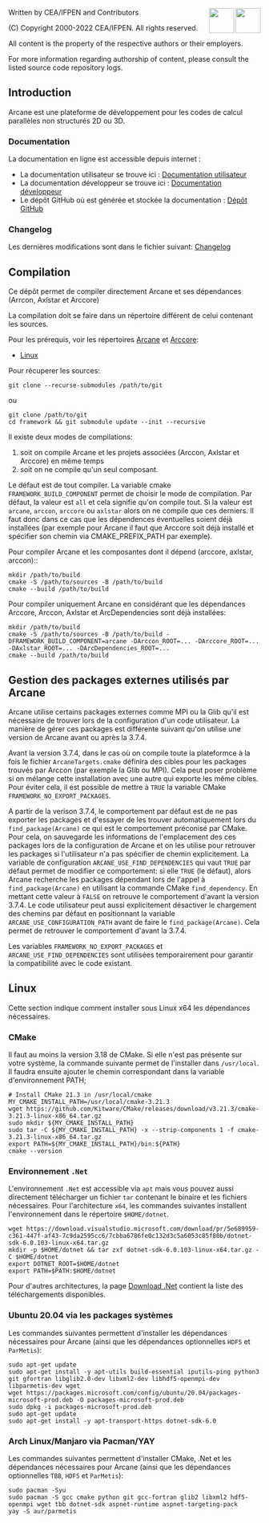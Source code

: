 ﻿[//]: <> (Comment: -*- coding: utf-8-with-signature -*-)
<img src="https://www.cea.fr/PublishingImages/cea.jpg" height="50" align="right" />
<img src="https://www.ifpenergiesnouvelles.fr/sites/ifpen.fr/files/logo_ifpen_2.jpg" height="50" align="right"/>

Written by CEA/IFPEN and Contributors

(C) Copyright 2000-2022 CEA/IFPEN. All rights reserved.

All content is the property of the respective authors or their employers.

For more information regarding authorship of content, please consult the listed source code repository logs.

## Introduction

Arcane est une plateforme de développement pour les codes de calcul parallèles non structurés 2D ou 3D.

### Documentation

La documentation en ligne est accessible depuis internet :
- La documentation utilisateur se trouve ici : [Documentation utilisateur](https://arcaneframework.github.io/arcane/userdoc/html/index.html)
- La documentation développeur se trouve ici : [Documentation développeur](https://arcaneframework.github.io/arcane/devdoc/html/index.html)
- Le dépôt GitHub où est générée et stockée la documentation : [Dépôt GitHub](https://github.com/arcaneframework/arcaneframework.github.io)

### Changelog

Les dernières modifications sont dans le fichier suivant: [Changelog](arcane/doc/changelog.md)

## Compilation

Ce dépôt permet de compiler directement Arcane et ses dépendances
(Arrcon, Axlstar et Arccore)

La compilation doit se faire dans un répertoire différent de celui
contenant les sources.

Pour les prérequis, voir les répertoires [Arcane](arcane/README.md) et [Arccore](arccore/README.md):

- [Linux](#linux)

Pour récuperer les sources:

~~~{sh}
git clone --recurse-submodules /path/to/git
~~~

ou

~~~{sh}
git clone /path/to/git
cd framework && git submodule update --init --recursive
~~~

Il existe deux modes de compilations:
1. soit on compile Arcane et les projets associées (Arccon, Axlstar et
   Arccore) en même temps
2. soit on ne compile qu'un seul composant.

Le défaut est de tout compiler. La variable cmake
`FRAMEWORK_BUILD_COMPONENT` permet de choisir le mode de
compilation. Par défaut, la valeur est `all` et cela signifie qu'on
compile tout. Si la valeur est `arcane`, `arccon`, `arccore` ou
`axlstar` alors on ne compile que ces derniers. Il faut donc dans ce
cas que les dépendences éventuelles soient déjà installées (par
exemple pour Arcane il faut que Arccore soit déjà installé et
spécifier son chemin via CMAKE_PREFIX_PATH par exemple).

Pour compiler Arcane et les composantes dont il dépend (arccore, axlstar, arccon)::

~~~{sh}
mkdir /path/to/build
cmake -S /path/to/sources -B /path/to/build
cmake --build /path/to/build
~~~

Pour compiler uniquement Arcane en considérant que les dépendances
Arccore, Arccon, Axlstar et ArcDependencies sont déjà installées:

~~~{sh}
mkdir /path/to/build
cmake -S /path/to/sources -B /path/to/build -DFRAMEWORK_BUILD_COMPONENT=arcane -DArccon_ROOT=... -DArccore_ROOT=... -DAxlstar_ROOT=... -DArcDependencies_ROOT=...
cmake --build /path/to/build
~~~

## Gestion des packages externes utilisés par Arcane

Arcane utilise certains packages externes comme MPI ou la Glib qu'il
est nécessaire de trouver lors de la configuration d'un code
utilisateur. La manière de gérer ces packages est différente suivant
qu'on utilise une version de Arcane avant ou après la 3.7.4.

Avant la version 3.7.4, dans le cas où on compile toute la plateformce
à la fois le fichier `ArcaneTargets.cmake` définira des cibles pour
les packages trouvés par Arccon (par exemple la Glib ou MPI). Cela
peut poser problème si on mélange cette installation avec une autre
qui exporte les même cibles. Pour éviter cela, il est possible de
mettre à `TRUE` la variable CMake `FRAMEWORK_NO_EXPORT_PACKAGES`.

A partir de la verison 3.7.4, le comportement par défaut est de ne pas
exporter les packages et d'essayer de les trouver automatiquement lors
du `find_package(Arcane)` ce qui est le comportement préconisé par
CMake. Pour cela, on sauvegarde les informations de l'emplacement des
ces packages lors de la configuration de Arcane et on les utilise pour
retrouver les packages si l'utilisateur n'a pas spécifier de chemin
explicitement. La variable de configuration
`ARCANE_USE_FIND_DEPENDENCIES` qui vaut `TRUE` par défaut permet de
modifier ce comportement: si elle `TRUE` (le défaut), alors Arcane
recherche les packages dépendant lors de l'appel à
`find_package(Arcane)` en utilisant la commande CMake
`find_dependency`. En mettant cette valeur à `FALSE` on retrouve le
comportement d'avant la version 3.7.4. Le code utilisateur peut aussi
explicitement désactiver le chargement des chemins par défaut en
positionnant la variable `ARCANE_USE_CONFIGURATION_PATH` avant de
faire le `find_package(Arcane)`. Cela permet de retrouver le
comportement d'avant la 3.7.4.

Les variables `FRAMEWORK_NO_EXPORT_PACKAGES` et
`ARCANE_USE_FIND_DEPENDENCIES` sont utilisées temporairement pour
garantir la compatibilité avec le code existant.

## Linux

Cette section indique comment installer sous Linux x64 les dépendances
nécessaires.

### CMake

Il faut au moins la version 3.18 de CMake. Si elle n'est pas présente sur votre système, la commande
suivante permet de l'installer dans `/usr/local`. Il faudra ensuite
ajouter le chemin correspondant dans la variable d'environnement PATH;

~~~{sh}
# Install CMake 21.3 in /usr/local/cmake
MY_CMAKE_INSTALL_PATH=/usr/local/cmake-3.21.3
wget https://github.com/Kitware/CMake/releases/download/v3.21.3/cmake-3.21.3-linux-x86_64.tar.gz
sudo mkdir ${MY_CMAKE_INSTALL_PATH}
sudo tar -C ${MY_CMAKE_INSTALL_PATH} -x --strip-components 1 -f cmake-3.21.3-linux-x86_64.tar.gz
export PATH=${MY_CMAKE_INSTALL_PATH}/bin:${PATH}
cmake --version
~~~

### Environnement `.Net`

L'environnement `.Net` est accessible via `apt` mais vous pouvez aussi
directement télécharger un fichier `tar` contenant le binaire et les
fichiers nécessaires. Pour l'architecture `x64`, les commandes
suivantes installent l'environnement dans le répertoire `$HOME/dotnet`.

~~~{sh}
wget https://download.visualstudio.microsoft.com/download/pr/5e689959-c361-447f-af43-7c9da2595cc6/7cbba6786fe0c132d3c5a6053c85f80b/dotnet-sdk-6.0.103-linux-x64.tar.gz
mkdir -p $HOME/dotnet && tar zxf dotnet-sdk-6.0.103-linux-x64.tar.gz -C $HOME/dotnet
export DOTNET_ROOT=$HOME/dotnet
export PATH=$PATH:$HOME/dotnet
~~~

Pour d'autres architectures, la page [Download
.Net](https://dotnet.microsoft.com/en-us/download) contient la liste
des téléchargements disponibles.

### Ubuntu 20.04 via les packages systèmes

Les commandes suivantes permettent d'installer les dépendances
nécessaires pour Arcane (ainsi que les dépendances optionnelles `HDF5` et `ParMetis`):

~~~{sh}
sudo apt-get update
sudo apt-get install -y apt-utils build-essential iputils-ping python3 git gfortran libglib2.0-dev libxml2-dev libhdf5-openmpi-dev libparmetis-dev wget
wget https://packages.microsoft.com/config/ubuntu/20.04/packages-microsoft-prod.deb -O packages-microsoft-prod.deb
sudo dpkg -i packages-microsoft-prod.deb
sudo apt-get update
sudo apt-get install -y apt-transport-https dotnet-sdk-6.0
~~~

### Arch Linux/Manjaro via Pacman/YAY

Les commandes suivantes permettent d'installer CMake, .Net et les dépendances
nécessaires pour Arcane (ainsi que les dépendances optionnelles `TBB`, `HDF5` et `ParMetis`):

~~~{sh}
sudo pacman -Syu
sudo pacman -S gcc cmake python git gcc-fortran glib2 libxml2 hdf5-openmpi wget tbb dotnet-sdk aspnet-runtime aspnet-targeting-pack
yay -S aur/parmetis
~~~
